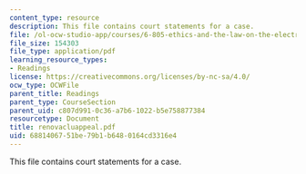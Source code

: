 ```yaml
---
content_type: resource
description: This file contains court statements for a case.
file: /ol-ocw-studio-app/courses/6-805-ethics-and-the-law-on-the-electronic-frontier-fall-2005/6881406751be79b1b6480164cd3316e4_renovacluappeal.pdf
file_size: 154303
file_type: application/pdf
learning_resource_types:
- Readings
license: https://creativecommons.org/licenses/by-nc-sa/4.0/
ocw_type: OCWFile
parent_title: Readings
parent_type: CourseSection
parent_uid: c807d991-0c36-a7b6-1022-b5e758877384
resourcetype: Document
title: renovacluappeal.pdf
uid: 68814067-51be-79b1-b648-0164cd3316e4
---
```

This file contains court statements for a case.